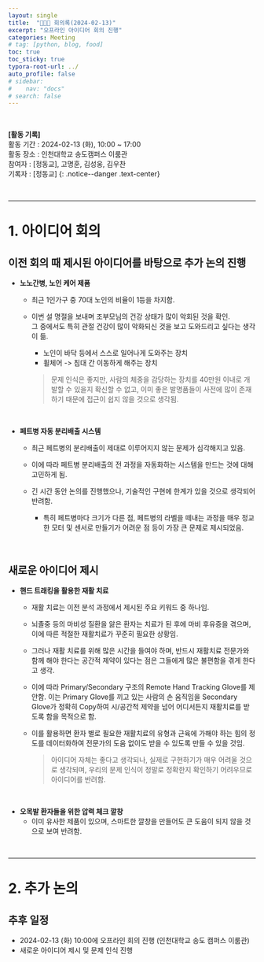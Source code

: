```yaml
---
layout: single
title:  "🧑‍🤝‍🧑 회의록(2024-02-13)"
excerpt: "오프라인 아이디어 회의 진행"
categories: Meeting
# tag: [python, blog, food]
toc: true
toc_sticky: true
typora-root-url: ../
auto_profile: false
# sidebar:
#    nav: "docs"
# search: false
---
```


<br>

**[활동 기록]**  
활동 기간 : 2024-02-13 (화), 10:00 ~ 17:00  
활동 장소 : 인천대학교 송도캠퍼스 이룸관  
참여자 : [정동교], 고명훈, 김성웅, 김우찬  
기록자 : [정동교] 
{: .notice--danger .text-center}

<br/>

---

# 1. 아이디어 회의

## 이전 회의 때 제시된 아이디어를 바탕으로 추가 논의 진행

- **노노간병, 노인 케어 제품**

  - 최근 1인가구 중 70대 노인의 비율이 1등을 차지함.

  - 이번 설 명절을 보내며 조부모님의 건강 상태가 많이 악회된 것을 확인.  
    그 중에서도 특히 관절 건강이 많이 악화되신 것을 보고 도와드리고 싶다는 생각이 듦.

    - 노인이 바닥 등에서 스스로 일어나게 도와주는 장치
    - 휠체어 -> 침대 간 이동하게 해주는 장치

    > 문제 인식은 좋지만, 사람의 체중을 감당하는 장치를 40만원 이내로 개발할 수 있을지 확신할 수 없고, 이미 좋은 발명품들이 사전에 많이 존재하기 때문에 접근이 쉽지 않을 것으로 생각됨.

<br>

- **페트병 자동 분리배출 시스템**

  - 최근 페트병의 분리배출이 제대로 이루어지지 않는 문제가 심각해지고 있음.
  - 이에 따라 페트병 분리배출의 전 과정을 자동화하는 시스템을 만드는 것에 대해 고민하게 됨.

  - 긴 시간 동안 논의를 진행했으나, 기술적인 구현에 한계가 있을 것으로 생각되어 반려함.
    - 특히 페트병마다 크기가 다른 점, 페트병의 라벨을 떼내는 과정을 매우 정교한 모터 및 센서로 만들기가 어려운 점 등이 가장 큰 문제로 제시되었음.

<br>

## 새로운 아이디어 제시

- **핸드 트래킹을 활용한 재활 치료**

  - 재활 치료는 이전 분석 과정에서 제시된 주요 키워드 중 하나임.

  - 뇌졸중 등의 마비성 질환을 앓은 환자는 치료가 된 후에 마비 후유증을 겪으며, 이에 따른 적절한 재활치료가 꾸준히 필요한 상황임.

  - 그러나 재활 치료를 위해 많은 시간을 들여야 하며, 반드시 재활치료 전문가와 함께 해야 한다는 공간적 제약이 있다는 점은 그들에게 많은 불편함을 겪게 한다고 생각.

  - 이에 따라 Primary/Secondary 구조의 Remote Hand Tracking Glove를 제안함. 이는 Primary Glove를 끼고 있는 사람의 손 움직임을 Secondary Glove가 정확히 Copy하여 시/공간적 제약을 넘어 어디서든지 재활치료를 받도록 함을 목적으로 함.

  - 이를 활용하면 환자 별로 필요한 재활치료의 유형과 근육에 가해야 하는 힘의 정도를 데이터화하여 전문가의 도움 없이도 받을 수 있도록 만들 수 있을 것임.

    > 아이디어 자체는 좋다고 생각되나, 실제로 구현하기가 매우 어려울 것으로 생각되며, 우리의 문제 인식이 정말로 정확한지 확인하기 어려우므로 아이디어를 반려함.

<br>

- **오목발 환자들을 위한 압력 체크 깔창**
  - 이미 유사한 제품이 있으며, 스마트한 깔창을 만들어도 큰 도움이 되지 않을 것으로 보여 반려함.

<br>

---

# 2. 추가 논의

## 추후 일정

- 2024-02-13 (화) 10:00에 오프라인 회의 진행 (인천대학교 송도 캠퍼스 이룸관)
- 새로운 아이디어 제시 및 문제 인식 진행

<br>
